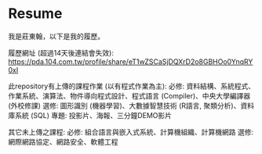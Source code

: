 # Resume
我是莊東翰，以下是我的履歷。

履歷網址 (超過14天後連結會失效): https://pda.104.com.tw/profile/share/eT1wZSCaSjDQXrD2o8GBHOo0YnqRY0xI

此repository有上傳的課程作業 (以有程式作業為主):
必修: 資料結構、系統程式、作業系統、演算法、物件導向程式設計、程式語言 (Compiler)、中央大學編譯器 (外校修課)
選修: 圖形識別 (機器學習)、大數據智慧技術 (R語言, 聚類分析)、資料庫系統 (SQL)
專題: 投影片、海報、三分鐘DEMO影片

其它未上傳之課程:
必修: 組合語言與嵌入式系統、計算機組織、計算機網路
選修: 網際網路協定、網路安全、軟體工程
